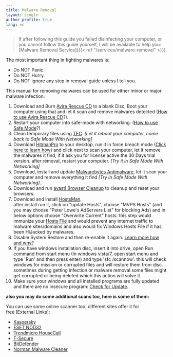 ```yaml
---
title: Malware Removal
layout: single
author_profile: true
lang: en
---
```

> If after following this guide you failed disinfecting your computer, or you cannot follow this guide yourself, I will be available to help you: [Malware Removal Service]({{< ref "/services/malware-removal" >}}).

The most important thing in fighting malwares is:

* Do NOT Panic.
* Do NOT Hurry.
* Do NOT ignore any step in removal guide unless I tell you.

This manual for removing malwares can be used for either minor or major malware infection.

1. Download and Burn [Avira Rescue CD](/en/knowledge-base/avira-rescuecd/) to a blank Disc, Boot your computer using that and let it scan and remove malwares detected ([How to use Avira Rescue CD](/en/knowledge-base/boot-from-the-rescuecd/)?).
2. Restart your computer into safe-mode with networking. ([How to use Safe Mode](/en/knowledge-base/safe-mode/)?)
3. Clean temporary files using [TFC](/en/knowledge-base/tfc/). _\[Let it reboot your computer, come back to Safe Mode With Networking\]_
4. Download [HitmanPro](/en/knowledge-base/programs/hitmanpro/) to your desktop, run it in force breach mode ([Click here to learn how](/en/knowledge-base/hitmanpro/)) and click next to scan your computer, let it remove the malwares it find, if it ask you for license active the 30 Days trial version. after removal, restart your computer. _\[Try it in Safe Mode With Networking\]_
5. Download, install and update [Malwarebytes Antimalware](/en/knowledge-base/malwarebytes-antimalware/), let it scan your computer and remove everything it find _\[Try in Safe Mode With Networking\]_.
6. Download and run [avast! Browser Cleanup](/en/knowledge-base/avast-browser-cleanup/) to cleanup and reset your browsers.
7. Download and install [HostsMan](/en/knowledge-base/hostsman/).  
    after install run it, click on "update Hosts", choose "MVPS Hosts" (and you may choose "Peter Lowe's AdServers List" for blocking Ads) and in below options choose "Overwrite Current" hosts. this step would immunize your [Hosts File](/en/knowledge-base/security/hosts-file/) and would prevent any internet traffic to malware sites/domains and also would fix Windows Hosts File if it has been HiJacked by malwares.
8. Disable System Restore and then re-enable it again. [Learn more how and why?](/en/knowledge-base/reset-windows-system-restore/)
9. If you have windows installation disc, insert it into drive, open Run command from start menu (In windows vista/7, open start menu and type 'Run' and then press enter) and type 'sfc /scannow'. this will check windows for mission or corrupted files and will restore them from disc. sometimes during getting infection or malware removal some files might get corrupted or being deleted which this action will solve it.
10. Make sure your windows and all installed programs are fully updated and there are no insecure program: [Check for Update](/en/knowledge-base/check-for-update/).

**also you may do some additional scans too, here is some of them:**

You can use some online scanner too, different sites offer it for free \[External Links\]:

* [Kaspersky](http://www.kaspersky.com/virusscanner)
* [ESET NOD32](http://www.eset.com/onlinescan/)
* [Trendmicro HouseCall](http://housecall.trendmicro.com/)
* [F-Secure](http://support.f-secure.com/enu/home/ols.shtml)
* [BitDefender](http://www.bitdefender.com/scanner/online/free.html)
* [Norman Malware Cleaner](http://www.norman.com/home_and_small_office/trials_downloads/malware_cleaner)
